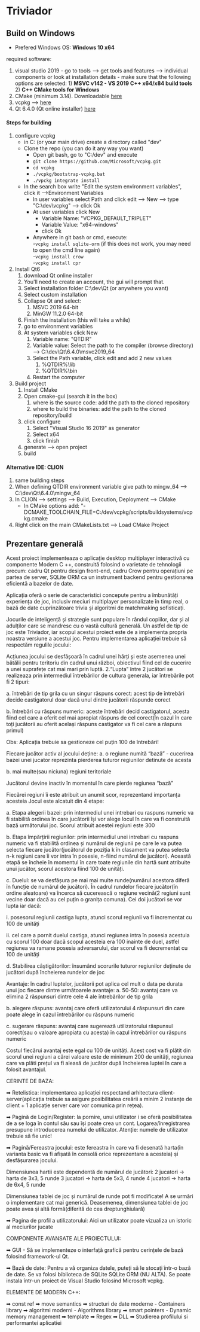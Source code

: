 # Triviador



## Build on Windows

- Prefered Windows OS: **Windows 10 x64**

required software:
1) visual studio 2019
		- go to tools --> get tools and features --> individual components or look at installation details
		- make sure that the following options are selected:
			1) **MSVC v142 - VS 2019 C++ x64/x84 build tools**
			2) **C++ CMake tools for Windows**
2) CMake (minimum 3.14). Downloadable [here](https://cmake.org/download/)
3) vcpkg --> [here](https://vcpkg.io/en/getting-started.html)
4) Qt 6.4.0 (Qt online installer) [here](https://www.qt.io/download-qt-installer?hsCtaTracking=99d9dd4f-5681-48d2-b096-470725510d34%7C074ddad0-fdef-4e53-8aa8-5e8a876d6ab4)


#### Steps for building
1) configure vcpkg
	 -  in C: (or your main drive) create a directory called "dev"
	 - Clone the repo (you can do it any way you want)
		 - Open git bash, go to "C:/dev" and execute 
		 - `git clone https://github.com/Microsoft/vcpkg.git`
		 - `cd vcpkg`
		 - `./vcpkg/bootstrap-vcpkg.bat`
		 - `./vpckg integrate install`
	 - In the search box write "Edit the system environment variables", click it -->Environment Variables
		 - In user variables select Path and click edit --> New --> type "C:\dev\vcpkg" --> click Ok
 		 - At user variables click New
			 - Variable Name: "VCPKG_DEFAULT_TRIPLET"
			 - Variable Value: "x64-windows"
			 - click Ok
		 - Anywhere in git bash or cmd, execute: <br>
		 	-`vcpkg install sqlite-orm` (if this does not work, you may need to open the cmd line again)<br>
			-`vcpkg install crow`<br>
			-`vcpkg install cpr`
 2) Install Qt6 
	 1) download Qt online installer
	 2) You'll need to create an account, the gui will prompt that.
	 3) Select installation folder C:\dev\Qt (or anywhere you want)
	 4) Select custom installation
	 5) Collapse Qt and select:
		 1) MSVC 2019 64-bit
		 2) MinGW 11.2.0 64-bit
	 6) Finish the installation  (this will take a while)
	 7) go to environment variables
	 8) At system variables click New
		 1) Variable name: "QTDIR"
		 2) Variable value: Select the path to the compiler (browse directory) --> C:\dev\Qt\6.4.0\msvc2019_64
		 3) Select the Path variable, click edit and add 2 new values
			 1) %QTDIR%\lib
			 2) %QTDIR%\bin
		 4) Restart the computer
3) Build project
	1) Install CMake
	2) Open cmake-gui (search it in the box)
		1) where is the source code: add the path to the cloned repository
		2) where to build the binaries: add the path to the cloned repository/build
	3) click configure
		1) Select "Visual Studio 16 2019" as generator
		2) Select x64
		3) click finish
	4) generate --> open project
	5) build



#### Alternative IDE: **CLION**
1) same building steps 
2) When defining QTDIR environment variable give path to mingw_64 --> C:\dev\Qt\6.4.0\mingw_64
3) In CLION --> settings --> Build, Execution, Deployment --> CMake
	- In CMake options add: "-DCMAKE_TOOLCHAIN_FILE=C:/dev/vcpkg/scripts/buildsystems/vcpkg.cmake
4) Right click on the main CMakeLists.txt --> Load CMake Project

## Prezentare generală

Acest proiect implementeaza o aplicație desktop multiplayer interactivă cu componente Modern C ++, construită folosind o varietate de tehnologii precum: cadru Qt pentru design front-end, cadru Crow pentru operațiuni pe partea de server, SQLite ORM ca un instrument backend pentru gestionarea eficientă a bazelor de date.

Aplicația oferă o serie de caracteristici concepute pentru a îmbunătăți experiența de joc, inclusiv meciuri multiplayer personalizate în timp real, o bază de date cuprinzătoare trivia și algoritmi de matchmaking sofisticați.

Jocurile de inteligență și strategie sunt populare în rândul copiilor, dar și al adulților care se mandresc cu o vastă cultură generală. Un astfel de tip de joc este Triviador, iar scopul acestui proiect este de a implementa propria noastra versiune a acestui joc. Pentru implementarea aplicației trebuie să respectăm regulile jocului:

Acțiunea jocului se desfășoară în cadrul unei hărți și este asemenea unei bătălii pentru teritoriu din cadrul unui război, obiectivul fiind cel de cucerire a unei suprafețe cat mai mari prin luptă.
2.“Lupta” între 2 jucători se realizeaza prin intermediul întrebărilor de cultura generala, iar întrebările pot fi 2 tipuri:

a. întrebări de tip grila cu un singur răspuns corect: acest tip de întrebări decide castigatorul doar dacă unul dintre jucătorii răspunde corect

b. întrebări cu răspuns numeric: aceste întrebări decid castigatorul, acesta fiind cel care a oferit cel mai apropiat răspuns de cel corect(în cazul în care toți jucătorii au oferit același răspuns castigator va fi cel care a răspuns primul)

Obs: Aplicația trebuie sa gestioneze cel puțin 100 de întrebări!

Fiecare jucător activ al jocului deține:
a. o regiune numită “bază” - cucerirea bazei unei jucator reprezinta pierderea tuturor regiunilor detinute de acesta

b. mai multe(sau niciuna) regiuni teritoriale

Jucătorul devine inactiv în momentul în care pierde regiunea “bază”

Fiecărei regiuni îi este atribuit un anumit scor, reprezentand importanța acesteia Jocul este alcatuit din 4 etape:

a. Etapa alegerii bazei: prin intermediul unei intrebari cu raspuns numeric va fi stabilită ordinea în care jucătorii își vor alege locul în care va fi construită bază următorului joc. Scorul atribuit acestei regiuni este 300

b. Etapa împărțirii regiunilor: prin intermediul unei intrebari cu raspuns numeric va fi stabilită ordinea și numărul de regiunii pe care le va putea selecta fiecare jucător(jucătorul de poziția k în clasament va putea selecta n-k regiuni care îi vor intra în posesie, n-fiind numărul de jucători). Această etapă se încheie în momentul în care toate regiunile din hartă sunt atribuite unui jucător, scorul acestora fiind 100 de unități.

c. Duelul: se va desfășura pe mai mai multe runde(numărul acestora diferă în funcție de numărul de jucători). În cadrul rundelor fiecare jucător(în ordine aleatoare) va încerca să cucerească o regiune vecină(2 regiuni sunt vecine doar dacă au cel puțin o granița comuna). Cei doi jucători se vor lupta iar dacă:

i. posesorul regiunii castiga lupta, atunci scorul regiunii va fi incrementat cu 100 de unități

ii. cel care a pornit duelul castiga, atunci regiunea intra în posesia acestuia cu scorul 100 doar dacă scopul acesteia era 100 inainte de duel, astfel regiunea va ramane posesia adversarului, dar scorul va fi decrementat cu 100 de unități

d. Stabilirea câștigătorilor: însumând scorurile tuturor regiunilor deținute de jucători după încheierea rundelor de joc

Avantaje: în cadrul luptelor, jucătorii pot aplica cel mult o data pe durata unui joc fiecare dintre următoarele avantaje:
a. 50-50: avantaj care va elimina 2 răspunsuri dintre cele 4 ale întrebărilor de tip grila

b. alegere răspuns: avantaj care oferă utilizatorului 4 răspunsuri din care poate alege în cazul întrebărilor cu răspuns numeric

c. sugerare răspuns: avantaj care sugerează utilizatorului răspunsul corect(sau o valoare apropiata cu acesta) în cazul întrebărilor cu răspuns numeric

Costul fiecărui avantaj este egal cu 100 de unități. Acest cost va fi plătit din scorul unei regiuni a cărei valoare este de minimum 200 de unități, regiunea care va plăti prețul va fi aleasă de jucător după încheierea luptei în care a folosit avantajul.

CERINTE DE BAZA:

➡ Retelistica: implementarea aplicației respectand arhitectura client-server(aplicația trebuie sa asigure posibilitatea creării a minim 2 instanțe de client + 1 aplicație server care vor comunica prin rețea).

➡ Pagină de Login/Register: la pornire, unui utilizator i se oferă posibilitatea de a se loga în contul său sau își poate crea un cont. Logarea/înregistrarea presupune introducerea numelui de utilizator. Atenție: numele de utilizator trebuie să fie unic!

➡ Pagină/Fereastra jocului: este fereastra în care va fi desenată harta(în varianta basic va fi afișată în consolă orice reprezentare a acesteia) și desfășurarea jocului.

Dimensiunea hartii este dependentă de numărul de jucători: 2 jucatori → harta de 3x3, 5 runde 3 jucatori → harta de 5x3, 4 runde 4 jucatori → harta de 6x4, 5 runde

Dimensiunea tablei de joc și numărul de runde pot fi modificate! A se urmări o implementare cat mai generică. Deasemenea, dimensiunea tablei de joc poate avea și altă formă(diferită de cea dreptunghiulară)

➡ Pagina de profil a utilizatorului: Aici un utilizator poate vizualiza un istoric al meciurilor jucate

COMPONENTE AVANSATE ALE PROIECTULUI:

➡ GUI - Să se implementeze o interfață grafică pentru cerințele de bază folosind framework-ul Qt.

➡ Bază de date: Pentru a vă organiza datele, puteți să le stocați într-o bază de date. Se va folosi biblioteca de SQLite SQLite ORM (NU ALTA). Se poate instala într-un proiect de Visual Studio folosind Microsoft vcpkg.

ELEMENTE DE MODERN C++:

➡ const ref ➡ move semantics ➡ structuri de date moderne - Containers library ➡ algoritmi moderni - Algorithms library ➡ smart pointers - Dynamic memory management ➡ template ➡ Regex ➡ DLL ➡ Studierea profilului si performantei aplicatiei


